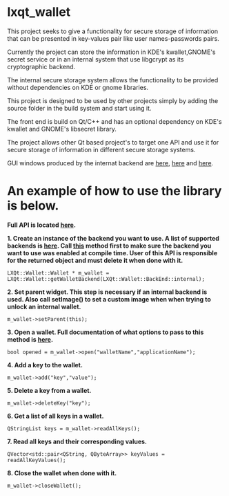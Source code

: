 lxqt_wallet
===========

This project seeks to give a functionality for secure storage of information that can be presented in key-values pair
like user names-passwords pairs.

Currently the project can store the information in KDE's kwallet,GNOME's secret service or in an internal system that use libgcrypt
as its cryptographic backend.

The internal secure storage system allows the functionality to be provided without dependencies on KDE or gnome libraries.

This project is designed to be used by other projects simply by adding the source folder in the build system and start using it.

The front end is build on Qt/C++ and has an optional dependency on KDE's kwallet and GNOME's libsecret library.

The project allows other Qt based project's to target one API and use it for secure storage of information in different
secure storage systems.

GUI windows produced by the internat backend are <a href="https://github.com/mhogomchungu/lxqt_wallet/blob/master/images/lxqt_wallet.jpeg">here</a>, <a href="https://github.com/mhogomchungu/lxqt_wallet/blob/master/images/lxqt_wallet1.jpeg">here</a> and <a href="https://github.com/mhogomchungu/lxqt_wallet/blob/master/images/lxqt_wallet2.jpeg">here</a>.

An example of how to use the library is below.
===========

**Full API is located <a href="https://github.com/mhogomchungu/lxqt_wallet/blob/master/frontend/lxqt_wallet.h">here</a>.**

**1. Create an instance of the backend you want to use. A list of supported backends is <a href="https://github.com/mhogomchungu/lxqt_wallet/blob/777d85735a1149c143a4d8933194d24fa5445174/frontend/lxqt_wallet.h#L51">here</a>. Call <a href="https://github.com/mhogomchungu/lxqt_wallet/blob/777d85735a1149c143a4d8933194d24fa5445174/frontend/lxqt_wallet.h#L61">this</a> method first to make sure the backend you want to use was enabled at compile time. User of this API is responsible for the returned object and must delete it when done with it.**

```
LXQt::Wallet::Wallet * m_wallet = LXQt::Wallet::getWalletBackend(LXQt::Wallet::BackEnd::internal);
```
**2. Set parent widget. This step is necessary if an internal backend is used. Also call setImage() to set a custom image when when trying to unlock an internal wallet.**
```
m_wallet->setParent(this);
```
**3. Open a wallet. Full documentation of what options to pass to this method is <a href="https://github.com/mhogomchungu/lxqt_wallet/blob/777d85735a1149c143a4d8933194d24fa5445174/frontend/lxqt_wallet.h#L186">here</a>.**
```
bool opened = m_wallet->open("walletName","applicationName");
```
**4. Add a key to the wallet.**
```
m_wallet->add("key","value");
```
**5. Delete a key from a wallet.**
```
m_wallet->deleteKey("key");
```
**6. Get a list of all keys in a wallet.**
```
QStringList keys = m_wallet->readAllKeys();
```
**7. Read all keys and their corresponding values.**
```
QVector<std::pair<QString, QByteArray>> keyValues = readAllKeyValues();
```
**8. Close the wallet when done with it.**
```
m_wallet->closeWallet();
```
